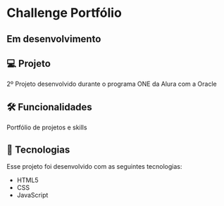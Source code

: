 # Challenge Portfólio
## Em desenvolvimento

## 💻 Projeto 
2º Projeto desenvolvido durante o programa ONE da Alura com a Oracle

## 🛠️ Funcionalidades
Portfólio de projetos e skills 

## 🚀 Tecnologias 
Esse projeto foi desenvolvido com as seguintes tecnologias:

- HTML5
- CSS 
- JavaScript

